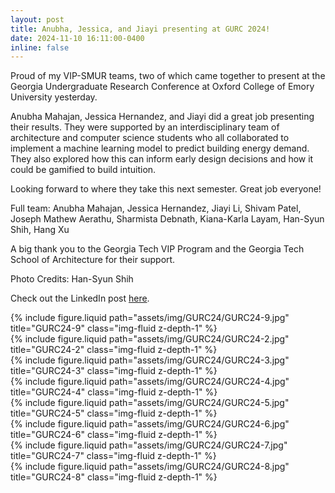 ```yaml
---
layout: post
title: Anubha, Jessica, and Jiayi presenting at GURC 2024!
date: 2024-11-10 16:11:00-0400
inline: false
---
```


Proud of my VIP-SMUR teams, two of which came together to present at the Georgia Undergraduate Research Conference at Oxford College of Emory University yesterday. 

Anubha Mahajan, Jessica Hernandez, and Jiayi did a great job presenting their results. They were supported by an interdisciplinary team of architecture and computer science students who all collaborated to implement a machine learning model to predict building energy demand. They also explored how this can inform early design decisions and how it could be gamified to build intuition.  

Looking forward to where they take this next semester. Great job everyone! 

Full team: Anubha Mahajan, Jessica Hernandez, Jiayi Li, Shivam Patel, Joseph Mathew Aerathu, Sharmista Debnath, Kiana-Karla Layam, Han-Syun Shih, Hang Xu

A big thank you to the Georgia Tech VIP Program and the Georgia Tech School of Architecture for their support. 

Photo Credits: Han-Syun Shih

Check out the LinkedIn post [here](https://www.linkedin.com/posts/patrickkastner_proud-of-my-vip-smur-teams-two-of-which-activity-7261610292495712256-eiOG?utm_source=share&utm_medium=member_desktop).


<div class="row justify-content-sm-center">
    <div class="col-sm-10 mt-3 mt-md-0">
        {% include figure.liquid path="assets/img/GURC24/GURC24-9.jpg" title="GURC24-9" class="img-fluid z-depth-1" %}
    </div>
</div>
<div class="row justify-content-sm-center">
    <div class="col-sm-10 mt-3 mt-md-0">
        {% include figure.liquid path="assets/img/GURC24/GURC24-2.jpg" title="GURC24-2" class="img-fluid z-depth-1" %}
    </div>
</div>
<div class="row justify-content-sm-center">
    <div class="col-sm-10 mt-3 mt-md-0">
        {% include figure.liquid path="assets/img/GURC24/GURC24-3.jpg" title="GURC24-3" class="img-fluid z-depth-1" %}
    </div>
</div>
<div class="row justify-content-sm-center">
    <div class="col-sm-10 mt-3 mt-md-0">
        {% include figure.liquid path="assets/img/GURC24/GURC24-4.jpg" title="GURC24-4" class="img-fluid z-depth-1" %}
    </div>
</div>
<div class="row justify-content-sm-center">
    <div class="col-sm-10 mt-3 mt-md-0">
        {% include figure.liquid path="assets/img/GURC24/GURC24-5.jpg" title="GURC24-5" class="img-fluid z-depth-1" %}
    </div>
</div>
<div class="row justify-content-sm-center">
    <div class="col-sm-10 mt-3 mt-md-0">
        {% include figure.liquid path="assets/img/GURC24/GURC24-6.jpg" title="GURC24-6" class="img-fluid z-depth-1" %}
    </div>
</div>
<div class="row justify-content-sm-center">
    <div class="col-sm-10 mt-3 mt-md-0">
        {% include figure.liquid path="assets/img/GURC24/GURC24-7.jpg" title="GURC24-7" class="img-fluid z-depth-1" %}
    </div>
</div>
<div class="row justify-content-sm-center">
    <div class="col-sm-10 mt-3 mt-md-0">
        {% include figure.liquid path="assets/img/GURC24/GURC24-8.jpg" title="GURC24-8" class="img-fluid z-depth-1" %}
    </div>
</div>